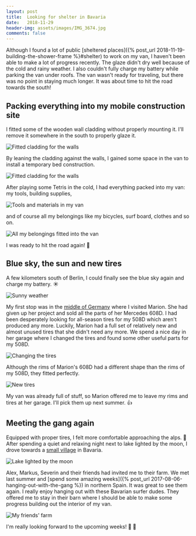 ```yaml
---
layout: post
title:  Looking for shelter in Bavaria
date:   2018-11-29
header-img: assets/images/IMG_3674.jpg
comments: false
---
```


Although I found a lot of public [sheltered places]({% post_url 2018-11-19-building-the-shower-frame %}#shelter) to work on my van, I haven't been able to make a lot of progress recently. The glaze didn't dry well because of the cold and rainy weather. I also couldn't fully charge my battery while parking the van under roofs. The van wasn't ready for traveling, but there was no point in staying much longer. It was about time to hit the road towards the south!

## Packing everything into my mobile construction site

I fitted some of the wooden wall cladding without properly mounting it. I'll remove it somewhere in the south to properly glaze it.

![Fitted cladding for the walls](/assets/images/IMG_3644.jpg)

By leaning the cladding against the walls, I gained some space in the van to install a temporary bed construction.

![Fitted cladding for the walls](/assets/images/IMG_3651.jpg)

After playing some Tetris in the cold, I had everything packed into my van: my tools, building supplies,

![Tools and materials in my van](/assets/images/IMG_3655.jpg)

and of course all my belongings like my bicycles, surf board, clothes and so on.

![All my belongings fitted into the van](/assets/images/IMG_3657.jpg)

I was ready to hit the road again! :tada:

## Blue sky, the sun and new tires

A few kilometers south of Berlin, I could finally see the blue sky again and charge my battery. :sunny:

![Sunny weather](/assets/images/IMG_3660.jpg)

My first stop was in the [middle of Germany](https://www.google.com/maps/place/Döllbach,+36124+Eichenzell/) where I visited Marion. She had given up her project and sold all the parts of her Mercedes 608D. I had been desperately looking for all-season tires for my 508D which aren't produced any more. Luckily, Marion had a full set of relatively new and almost unused tires that she didn't need any more. We spend a nice day in her garage where I changed the tires and found some other useful parts for my 508D.

![Changing the tires](/assets/images/IMG_3661.jpg)

Although the rims of Marion's 608D had a different shape than the rims of my 508D, they fitted perfectly.

![New tires](/assets/images/IMG_3669.jpg)

My van was already full of stuff, so Marion offered me to leave my rims and tires at her garage. I'll pick them up next summer. :+1:

## Meeting the gang again

Equipped with proper tires, I felt more comfortable approaching the alps. :muscle: After spending a quiet and relaxing night next to lake lighted by the moon, I drove towards a [small village](https://goo.gl/maps/6q9q4izxiAG2) in Bavaria.

![Lake lighted by the moon](/assets/images/IMG_3667.jpg)

Alex, Markus, Severin and their friends had invited me to their farm. We met last summer and [spend some amazing weeks]({% post_url 2017-08-06-hanging-out-with-the-gang %}) in northern Spain. It was great to see them again. I really enjoy hanging out with these Bavarian surfer dudes. They offered me to stay in their barn where I should be able to make some progress building out the interior of my van.

![My friends' farm](/assets/images/IMG_3674.jpg)

I'm really looking forward to the upcoming weeks! :beers: :wrench:
